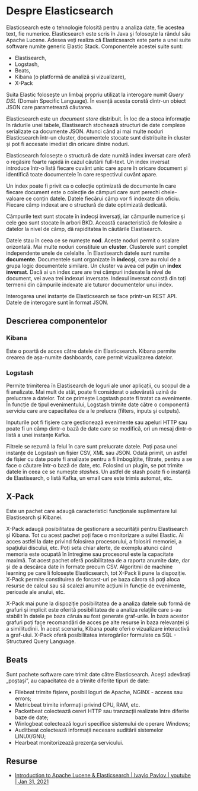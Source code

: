# Despre Elasticsearch

Elasticsearch este o tehnologie folosită pentru a analiza date, fie acestea text, fie numerice. Elasticsearch este scris în Java și folosește la rândul său Apache Lucene. Adesea veți realiza că Elasticsearch este parte a unei suite software numite generic Elastic Stack. Componentele acestei suite sunt:

- Elastisearch,
- Logstash,
- Beats,
- Kibana (o platformă de analiză și vizualizare),
- X-Pack

Suita Elastic folosește un limbaj propriu utilizat la interogare numit *Query DSL* (Domain Specific Language). În esență acesta constă dintr-un obiect JSON care parametrează căutarea.

Elasticsearch este un *document store* distribuit. În loc de a stoca informație în râdurile unei tabele, Elastisearch stochează structuri de date complexe serializate ca documente JSON. Atunci când ai mai multe noduri Elasticsearch într-un cluster, documentele stocate sunt distribuite în cluster și pot fi accesate imediat din oricare dintre noduri.

Elasticsearch folosește o structură de date numită index inversat care oferă o regăsire foarte rapidă în cazul căutării full-text. Un index inversat introduce într-o listă fiecare cuvânt unic care apare în oricare document și identifică toate documentele în care respectivul cuvânt apare.

Un index poate fi privit ca o colecție optimizată de documente în care fiecare document este o colecție de câmpuri care sunt perechi cheie-valoare ce conțin datele. Datele fiecărui câmp vor fi indexate din oficiu. Fiecare câmp indexat are o structură de date optimizată dedicată.

Câmpurile text sunt stocate în indecși inversați, iar câmpurile numerice și cele geo sunt stocate în arbori BKD. Această caracteristică de folosire a datelor la nivel de câmp, dă rapiditatea în căutările Elastisearch.

Datele stau în ceea ce se numește **nod**. Aceste noduri permit o scalare orizontală. Mai multe noduri constituie un **cluster**. Clusterele sunt complet independente unele de celelalte. În Elastisearch datele sunt numite **documente**. Documentele sunt organizate în **indecși**, care au rolul de a grupa logic documentele similare. Un cluster va avea cel puțin un **index inversat**. Dacă ai un index care are trei câmpuri indexate la nivel de document, vei avea trei indexuri inversate. Indexul inversat constă din toți termenii din câmpurile indexate ale tuturor documentelor unui index.

Interogarea unei instanțe de Elasticsearch se face printr-un REST API. Datele de interogare sunt în format JSON.

## Descrierea componentelor

### Kibana

Este o poartă de acces către datele din Elasticsearch. Kibana permite crearea de așa-numite dashboards, care permit vizualizarea datelor.

### Logstash

Permite trimiterea în Elastisearch de loguri ale unor aplicații, cu scopul de a fi analizate. Mai mult de atât, poate fi considerat o adevărată uzină de prelucrare a datelor. Tot ce primește Logstash poate fi tratat ca evenimente. În funcție de tipul evenimentului, Logstash trimite date către o componentă serviciu care are capacitatea de a le prelucra (filters, inputs și outputs).

Inputurile pot fi fișiere care gestionează evenimente sau apeluri HTTP sau poate fi un câmp dintr-o bază de date care se modifică, ori un mesaj dintr-o listă a unei instanțe Kafka.

Filtrele se rezumă la felul în care sunt prelucrate datele. Poți pasa unei instanțe de Logstash un fișier CSV, XML sau JSON. Odată primit, un astfel de fișier cu date poate fi analizate pentru a fi îmbogățite, filtrate, pentru a se face o căutare într-o bază de date, etc. Folosind un plugin, se pot trimite datele în ceea ce se numește *stashes*. Un astfel de stash poate fi o instanță de Elastisearch, o listă Kafka, un email care este trimis automat, etc.

## X-Pack

Este un pachet care adaugă caracteristici funcționale suplimentare lui Elastisearch și Kibanei.

X-Pack adaugă posibilitatea de gestionare a securității pentru Elastisearch și Kibana. Tot cu acest pachet poți face o monitorizare a suitei Elastic. Ai acces astfel la date privind folosirea procesorului, a folosirii memoriei, a spațiului discului, etc. Poți seta chiar alerte, de exemplu atunci când memoria este ocupată în întregime sau procesorul este la capacitate maximă. Tot acest pachet oferă posibilitatea de a raporta anumite date, dar și de a descărca date în formate precum CSV.
Algoritmii de machine learning pe care îi folosește Elasticsearch, tot X-Pack îi pune la dispoziție.
X-Pack permite constituirea de forcast-uri pe baza cărora să poți aloca resurse de calcul sau să scalezi anumite acțiuni în funcție de evenimente, perioade ale anului, etc.

X-Pack mai pune la dispoziție posibilitatea de a analiza datele sub formă de grafuri și implicit este oferită posibilitatea de a analiza relațiile care s-au stabilit în datele pe baza căruia au fost generate graf-urile. În baza acestor grafuri poți face recomandări de acces pe alte resurse în baza relevanței și a similitudinii. În acest scenariu, Kibana poate oferi o vizualizare interactivă a graf-ului.
X-Pack oferă posibilitatea interogărilor formulate ca SQL - Structured Query Language.

## Beats

Sunt pachete software care trimit date către Elasticsearch. Acești adevărați „poștași”, au capacitatea de a trimite diferite tipuri de date:

- Filebeat trimite fișiere, posibil loguri de Apache, NGINX - access sau errors;
- Metricbeat trimite informații privind CPU, RAM, etc.
- Packetbeat colectează cereri HTTP sau tranzacții realizate între diferite baze de date;
- Winlogbeat colectează loguri specifice sistemului de operare Windows;
- Auditbeat colectează informații necesare auditării sistemelor LINUX/GNU;
- Hearbeat monitorizează prezența servicului.

## Resurse

- [Introduction to Apache Lucene & Elasticsearch | Ivaylo Pavlov | youtube | Jan 31, 2021](https://www.youtube.com/watch?v=BvgGgkN3clI)
